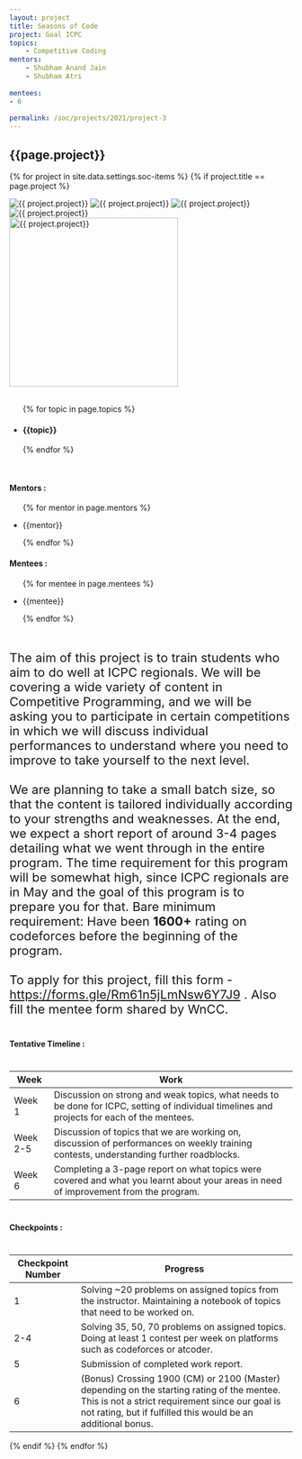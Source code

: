 ```yaml
---
layout: project
title: Seasons of Code
project: Goal ICPC
topics:
    - Competitive Coding
mentors:
    - Shubham Anand Jain
    - Shubham Atri   
    
mentees:
- 6
    
permalink: /soc/projects/2021/project-3
---
```


<h2 class="display1 m-3 p-3 text-center project-title">{{page.project}}</h2>

{% for project in site.data.settings.soc-items %}
{% if project.title == page.project %}
<div class ="img-soc d-block"> 
    <img src="{{ site.baseurl }}/{{ project.image }}" alt="{{ project.project}}" class="image-1">
    <img src="{{ site.baseurl }}/{{ project.image }}" alt="{{ project.project}}" class="image-2">
    <img src="{{ site.baseurl }}/{{ project.image }}" alt="{{ project.project}}" class="image-3">
    <img src="{{ site.baseurl }}/{{ project.image }}" alt="{{ project.project}}" class="image-4">
</div>
<div class = "mobile-img-soc">
  <img src="{{ site.baseurl }}/{{ project.image }}"  width = "300" height="300" alt="{{ project.project}}" class="border rounded">
  </div>
<div>
    <br>
    <ul>
        {% for topic in page.topics %}
        <li><h4 class="text-primary text-center">{{topic}}</h4></li>
        {% endfor %}
    </ul>
    <br>
    <h4 class="display3  ">Mentors :</h4> 
    <ul>
        {% for mentor in page.mentors %}
        <li><p class="lead">{{mentor}}</p></li>
        {% endfor %}
    </ul>
    <h4 class="display3  ">Mentees :</h4> 
    <ul>
        {% for mentee in page.mentees %}
        <li><p class="lead">{{mentee}}</p></li>
        {% endfor %}
    </ul>
</div>
<div>
    <p class="display3 project-desc" style = "font-size:22px;" >
        <br>
        The aim of this project is to train students who aim to do well at ICPC regionals. We will be covering a wide variety of content in Competitive Programming, and we will be asking you to participate in certain competitions in which we will discuss individual performances to understand where you need to improve to take yourself to the next level.
        <br><br>
        We are planning to take a small batch size, so that the content is tailored individually according to your strengths and weaknesses. At the end, we expect a short report of around 3-4 pages detailing what we went through in the entire program. The time requirement for this program will be somewhat high, since ICPC regionals are in May and the goal of this program is to prepare you for that. Bare minimum requirement: Have been 
        <strong>1600+</strong> rating on codeforces before the beginning of the program.
        <br><br>
        To apply for this project, fill this form - <a href = "https://forms.gle/Rm61n5jLmNsw6Y7J9">https://forms.gle/Rm61n5jLmNsw6Y7J9</a> . Also fill the mentee form shared by WnCC.
    </p>
</div>
<div class ="d-flex">
<div>
    <h4 class="display3" style="margin:40px 0px 40px 0px;">Tentative Timeline :</h4>
    <table class="table table-striped">
    <thead>
        <tr>
        <th>Week</th>
        <th>Work</th>
        </tr>
    </thead>
    <tbody>
    <tr>
      <td  >Week 1</td>
      <td>Discussion on strong and weak topics, what needs to be done for ICPC, setting of individual timelines and projects for each of the mentees.</td>
    </tr>
    <tr>
      <td>Week 2-5</td>
      <td>Discussion of topics that we are working on, discussion of performances on weekly training contests, understanding further roadblocks.</td>
    </tr>
    <tr>
      <td>Week 6</td>
      <td>Completing a 3-page report on what topics were covered and what you learnt about your areas in need of improvement from the program.</td>
    </tr>
    </tbody>
    </table>
</div>
<div>
    <h4 class="display3" style="margin:40px 0px 40px 0px;">Checkpoints :</h4>
    <table class="table table-striped">
    <thead>
        <tr>
        <th>Checkpoint Number</th>
        <th>Progress</th>
        </tr>
    </thead>
    <tbody>
    <tr>
      <td  >1</td>
      <td>Solving ~20 problems on assigned topics from the instructor. Maintaining a notebook of topics that need to be worked on.</td>
    </tr>
    <tr>
      <td>2-4</td>
      <td>Solving 35, 50, 70 problems on assigned topics. Doing at least 1 contest per week on platforms such as codeforces or atcoder.</td>
    </tr>
    <tr>
      <td>5</td>
      <td>Submission of completed work report.</td>
    </tr>
    <tr>
      <td>6</td>
      <td>(Bonus) Crossing 1900 (CM) or 2100 (Master) depending on the starting rating of the mentee. This is not a strict requirement since our goal is not rating, but if fulfilled this would be an additional bonus.</td>
    </tr>
    </tbody>
    </table>
</div>
</div>
{% endif %}
{% endfor %}
